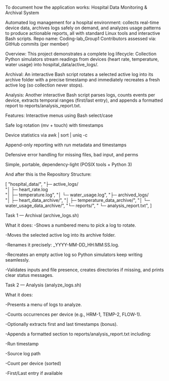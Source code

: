 To document how the application works:
Hospital Data Monitoring & Archival System

Automated log management for a hospital environment: collects real-time device data, archives logs safely on demand, and analyzes usage patterns to produce actionable reports, all with standard Linux tools and interactive Bash scripts.
Repo name: Coding-lab_Group1
Contributors assessed via: GitHub commits (per member)

Overview:
This project demonstrates a complete log lifecycle:
Collection Python simulators stream readings from devices (heart rate, temperature, water usage) into hospital_data/active_logs/.


Archival: An interactive Bash script rotates a selected active log into its archive folder with a precise timestamp and immediately recreates a fresh active log (so collection never stops).


Analysis: Another interactive Bash script parses logs, counts events per device, extracts temporal ranges (first/last entry), and appends a formatted report to reports/analysis_report.txt.


Features:
Interactive menus using Bash select/case


Safe log rotation (mv + touch) with timestamps


Device statistics via awk | sort | uniq -c


Append-only reporting with run metadata and timestamps


Defensive error handling for missing files, bad input, and perms


Simple, portable, dependency-light (POSIX tools + Python 3)

And after this is the
Repository Structure:

[
"hospital_data/",
"├─ active_logs/                    
"│  ├─ heart_rate.log              
"│  ├─ temperature.log",
"│  └─ water_usage.log",
"├─ archived_logs/                 
"│  ├─ heart_data_archive/",
"│  ├─ temperature_data_archive/",
"│  └─ water_usage_data_archive/",
"└─ reports/",
"   └─ analysis_report.txt",
]


Task 1 — Archival (archive_logs.sh)

What it does:
-Shows a numbered menu to pick a log to rotate.

-Moves the selected active log into its archive folder.

-Renames it precisely: <type>_YYYY-MM-DD_HH:MM:SS.log.

-Recreates an empty active log so Python simulators keep writing seamlessly.

-Validates inputs and file presence, creates directories if missing, and prints clear status messages.

Task 2 — Analysis (analyze_logs.sh)

What it does:

-Presents a menu of logs to analyze.

-Counts occurrences per device (e.g., HRM-1, TEMP-2, FLOW-1).

-Optionally extracts first and last timestamps (bonus).

-Appends a formatted section to reports/analysis_report.txt including:

-Run timestamp

-Source log path

-Count per device (sorted)

-First/Last entry if available

